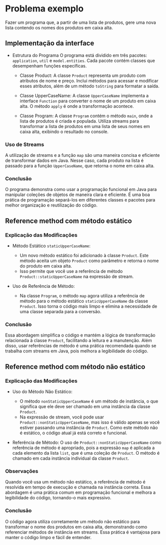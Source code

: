 # Problema exemplo
Fazer um programa que, a partir de uma lista de produtos, gere uma
nova lista contendo os nomes dos produtos em caixa alta.

## Implementação da interface

- Estrutura do Programa
  O programa está dividido em três pacotes: `application`, `util` e `model.entities`.
Cada pacote contém classes que desempenham funções específicas.

  - Classe Product:
  A classe `Product` representa um produto com atributos de nome e preço. Inclui métodos para acessar e modificar esses
atributos, além de um método `toString` para formatar a saída.

  - Classe UpperCaseName:
  A classe `UpperCaseName` implementa a interface `Function` para converter o nome de um produto em caixa alta. O método
`apply` é onde a transformação acontece.

  - Classe Program:
  A classe `Program` contém o método `main`, onde a lista de produtos é criada e populada. Utiliza streams para transformar
a lista de produtos em uma lista de seus nomes em caixa alta, exibindo o resultado no console.

### Uso de Streams
A utilização de streams e a função `map` são uma maneira concisa e eficiente de transformar dados em Java. Nesse caso,
cada produto na lista é passado para a função `UpperCaseName`, que retorna o nome em caixa alta.

### Conclusão
O programa demonstra como usar a programação funcional em Java para manipular coleções de objetos de maneira clara e eficiente.
É uma boa prática de programação separá-los em diferentes classes e pacotes para melhor organização e reutilização do código.

## Reference method com método estático

### Explicação das Modificações

- Método Estático `staticUpperCaseName`:
  - Um novo método estático foi adicionado à classe `Product`. Este método aceita um objeto `Product` como parâmetro e
retorna o nome do produto em caixa alta.
  - Isso permite que você use a referência de método `Product::staticUpperCaseName` na expressão de stream.

- Uso de Referência de Método:
  - Na classe `Program`, o método `map` agora utiliza a referência de método para o método estático `staticUpperCaseName` 
da classe `Product`. Isso torna o código mais limpo e elimina a necessidade de uma classe separada para a conversão.

### Conclusão
Essa abordagem simplifica o código e mantém a lógica de transformação relacionada à classe `Product`, facilitando a
leitura e a manutenção. Além disso, usar referências de método é uma prática recomendada quando se trabalha com streams 
em Java, pois melhora a legibilidade do código.

## Reference method com método não estático

### Explicação das Modificações

- Uso do Método Não Estático:
  - O método `nonStaticUpperCaseName` é um método de instância, o que significa que ele deve ser chamado em uma instância
da classe `Product`.
  - Na expressão de stream, você pode usar `Product::nonStaticUpperCaseName`, mas isso é válido apenas se você estiver
  passando uma instância de `Product`. Como este método não é estático, o código atual já está correto e funcional.

- Referência de Método:
  O uso de `Product::nonStaticUpperCaseName` como referência de método é apropriado, pois a expressão `map` é aplicada a
cada elemento da lista `list`, que é uma coleção de `Product`. O método é chamado em cada instância individual da classe `Product`.

### Observações
  Quando você usa um método não estático, a referência de método é resolvida em tempo de execução e chamada na instância correta.
Essa abordagem é uma prática comum em programação funcional e melhora a legibilidade do código, tornando-o mais expressivo.

### Conclusão
  O código agora utiliza corretamente um método não estático para transformar o nome dos produtos em caixa alta,
demonstrando como referenciar métodos de instância em streams. Essa prática é vantajosa para manter o código limpo e fácil de entender.